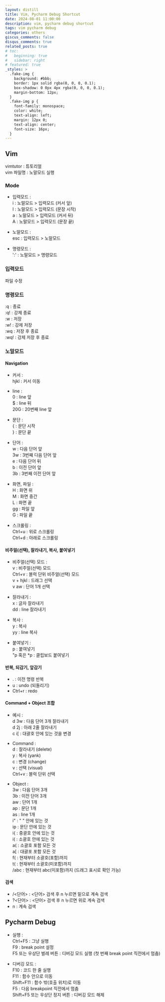 ```yaml
---
layout: distill
title: Vim, Pycharm Debug Shortcut
date: 2024-08-01 11:00:00
description: vim, pycharm debug shortcut
tags: vim pycharm debug
categories: others
giscus_comments: false
disqus_comments: true
related_posts: true
# toc:
#   beginning: true
#   sidebar: right
# featured: true
_styles: >
  .fake-img {
    background: #bbb;
    border: 1px solid rgba(0, 0, 0, 0.1);
    box-shadow: 0 0px 4px rgba(0, 0, 0, 0.1);
    margin-bottom: 12px;
  }
  .fake-img p {
    font-family: monospace;
    color: white;
    text-align: left;
    margin: 12px 0;
    text-align: center;
    font-size: 16px;
  }
---
```


## Vim

vimtutor : 튜토리얼  
vim 파일명 : 노말모드 실행  

### Mode

- 입력모드 :  
i : 노말모드 > 입력모드 (커서 앞)  
I : 노말모드 > 입력모드 (문장 시작)  
a : 노말모드 > 입력모드 (커서 뒤)  
A : 노말모드 > 입력모드 (문장 끝)  

- 노말모드 :  
esc : 입력모드 > 노말모드  

- 명령모드 :  
':' : 노말모드 > 명령모드  

### 입력모드

파일 수정

### 명령모드

:q : 종료  
:q! : 강제 종료  
:w : 저장  
:w! : 강제 저장  
:wq : 저장 후 종료  
:wq! : 강제 저장 후 종료  

### 노말모드

#### Navigation

- 커서 :  
hjkl : 커서 이동  

- line :  
0 : line 앞  
$ : line 뒤  
20G : 20번째 line 앞

- 문단 :  
{ : 문단 시작  
} : 문단 끝  

- 단어 :  
w : 다음 단어 앞  
3w : 3번째 다음 단어 앞  
e : 다음 단어 뒤  
b : 이전 단어 앞  
3b : 3번째 이전 단어 앞  

- 화면, 파일 :  
H : 화면 위  
M : 화면 중간  
L : 화면 끝  
gg : 파일 앞  
G : 파일 끝  

- 스크롤링 :  
Ctrl+u : 위로 스크롤링  
Ctrl+d : 아래로 스크롤링

#### 비주얼(선택), 잘라내기, 복사, 붙여넣기

- 비주얼(선택) 모드 :  
v : 비주얼(선택) 모드  
Ctrl+v : 블럭 단위 비주얼(선택) 모드  
v + hjkl : 드래그 선택  
v aw : 단어 1개 선택  

- 잘라내기 :  
x : 글자 잘라내기  
dd : line 잘라내기  

- 복사 :  
y : 복사  
yy : line 복사  

- 붙여넣기 :  
p : 붙여넣기  
"p 혹은 *p : 클립보드 붙여넣기

#### 반복, 되감기, 앞감기

- . : 이전 명령 반복
- u : undo (되돌리기)  
- Ctrl+r : redo

#### Command + Object 조합

- 예시 :  
d 3w : 다음 단어 3개 잘라내기  
d 2j : 아래 2줄 잘라내기  
c i[ : 대괄호 안에 있는 것을 변경  

- Command :  
d : 잘라내기 (delete)  
y : 복사 (yank)  
c : 변경 (change)  
v : 선택 (visual)  
Ctrl+v : 블럭 단위 선택  

- Object :  
3w : 다음 단어 3개  
3b : 이전 단어 3개  
aw : 단어 1개  
ap : 문단 1개  
as : line 1개  
i" : " " 안에 있는 것  
ip : 문단 안에 있는 것  
i{ : 중괄호 안에 있는 것  
i( : 소괄호 안에 있는 것  
a( : 소괄호 포함 모든 것  
a[ : 대괄포 포함 모든 것  
f( : 현재부터 소괄호(포함)까지  
t( : 현재부터 소괄호(미포함)까지  
/abc : 현재부터 abc(미포함)까지 (드래그 표시로 확인 가능)  

#### 검색

- /<단어> : <단어> 검색 후 n 누르면 밑으로 계속 검색  
- ?<단어> : <단어> 검색 후 n 누르면 위로 계속 검색  
- n : 계속 검색

## Pycharm Debug

- 실행 :  
Ctrl+F5 : 그냥 실행  
F9 : break point 설정  
F5 또는 우상단 벌레 버튼 : 디버깅 모드 실행 (첫 번째 break point 직전에서 멈춤)  

- 디버깅 모드 :  
F10 : 코드 한 줄 실행  
F11 : 함수 안으로 이동  
Shift+F11 : 함수 밖(호출 위치)로 이동  
F5 : 다음 breakpoint 직전에서 멈춤  
Shift+F5 또는 우상단 정지 버튼 : 디버깅 모드 해제